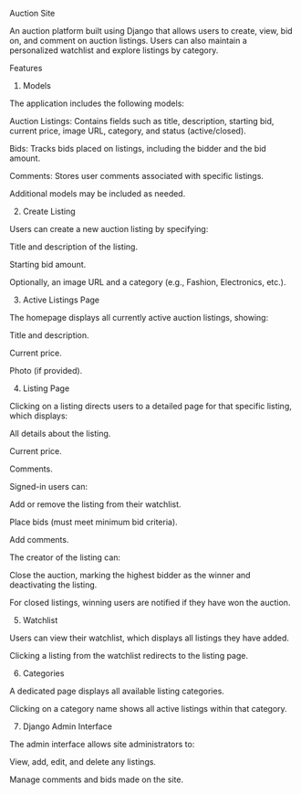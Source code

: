 Auction Site

An auction platform built using Django that allows users to create, view, bid on, and comment on auction listings. Users can also maintain a personalized watchlist and explore listings by category.

Features

1. Models

The application includes the following models:

Auction Listings: Contains fields such as title, description, starting bid, current price, image URL, category, and status (active/closed).

Bids: Tracks bids placed on listings, including the bidder and the bid amount.

Comments: Stores user comments associated with specific listings.

Additional models may be included as needed.

2. Create Listing

Users can create a new auction listing by specifying:

Title and description of the listing.

Starting bid amount.

Optionally, an image URL and a category (e.g., Fashion, Electronics, etc.).

3. Active Listings Page

The homepage displays all currently active auction listings, showing:

Title and description.

Current price.

Photo (if provided).

4. Listing Page

Clicking on a listing directs users to a detailed page for that specific listing, which displays:

All details about the listing.

Current price.

Comments.

Signed-in users can:

Add or remove the listing from their watchlist.

Place bids (must meet minimum bid criteria).

Add comments.

The creator of the listing can:

Close the auction, marking the highest bidder as the winner and deactivating the listing.

For closed listings, winning users are notified if they have won the auction.

5. Watchlist

Users can view their watchlist, which displays all listings they have added.

Clicking a listing from the watchlist redirects to the listing page.

6. Categories

A dedicated page displays all available listing categories.

Clicking on a category name shows all active listings within that category.

7. Django Admin Interface

The admin interface allows site administrators to:

View, add, edit, and delete any listings.

Manage comments and bids made on the site.
